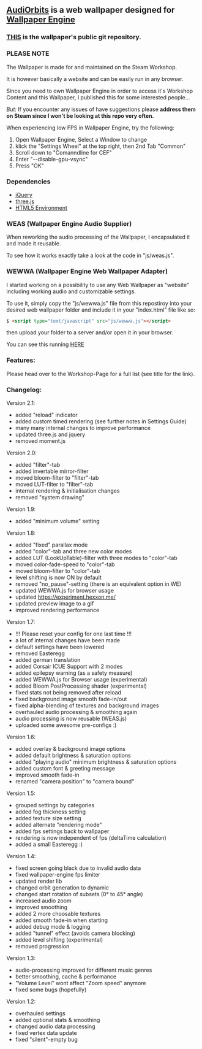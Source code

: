 ## [AudiOrbits](https://steamcommunity.com/sharedfiles/filedetails/?id=1396475780) is a web wallpaper designed for [Wallpaper Engine](https://steamcommunity.com/app/431960)

### [THIS](https://github.com/Hexxonite/audiorbits) is the wallpaper's public git repository.

### PLEASE NOTE

The Wallpaper is made for and maintained on the Steam Workshop.

It is however basically a website and can be easily run in any browser.

Since you need to own Wallpaper Engine in order to access it's Workshop Content and this Wallpaper, I published this for some interested people...

*But:* If you encounter any issues of have suggestions please **address them on Steam since I won't be looking at this repo very often.**


When experiencing low FPS in Wallpaper Engine, try the following:

1. Open Wallpaper Engine, Select a Window to change
1. klick the "Settings Wheel" at the top right, then 2nd Tab "Common" 
2. Scroll down to "Comanndline for CEF"
3. Enter "--disable-gpu-vsync"
4. Press "OK"


### Dependencies
- [jQuery](https://jquery.com/)
- [three.js](https://threejs.org/)
- [HTML5 Environment](https://html5test.com/)


### WEAS (Wallpaper Engine Audio Supplier)

When reworking the audio processing of the Wallpaper, I encapsulated it and made it reusable.

To see how it works exactly take a look at the code in "js/weas.js".



### WEWWA (Wallpaper Engine Web Wallpaper Adapter)

I started working on a possibility to use any Web Wallpaper as "website" including working audio and customizable settings.

To use it, simply copy the "js/wewwa.js" file from this repostiroy into your desired web wallpaper folder and include it in your "index.html" file like so:

```html
$ <script type="text/javascript" src="js/wewwa.js"></script>
```

then upload your folder to a server and/or open it in your browser.

You can see this running [HERE](https://experiment.hexxon.me/)



### Features:

Please head over to the Workshop-Page for a full list (see title for the link).



### Changelog:

Version 2.1:
- added "reload" indicator
- added custom timed rendering (see further notes in Settings Guide)
- many many internal changes to improve performance
- updated three.js and jquery
- removed moment.js

Version 2.0:
- added "filter"-tab
- added invertable mirror-filter
- moved bloom-filter to "filter"-tab
- moved LUT-filter to "filter"-tab
- internal rendering & initialisation changes
- removed "system drawing"

Version 1.9:
- added "minimum volume" setting

Version 1.8:
- added "fixed" parallax mode
- added "color"-tab and three new color modes
- added LUT (LookUpTable)-filter with three modes to "color"-tab
- moved color-fade-speed to "color"-tab
- moved bloom-filter to "color"-tab
- level shifting is now ON by default
- removed "no_pause"-setting (there is an equivalent option in WE)
- updated WEWWA.js for browser usage
- updated https://experiment.hexxon.me/
- updated preview image to a gif
- improved rendering performance


Version 1.7:
- !!! Please reset your config for one last time !!!
- a lot of internal changes have been made
- default settings have been lowered
- removed Easteregg
- added german translation
- added Corsair ICUE Support with 2 modes
- added epilepsy warning (as a safety measure)
- added WEWWA.js for Browser usage (experimental)
- added Bloom PostProcessing shader (experimental)
- fixed stats not being removed after reload
- fixed background image smooth fade-in/out
- fixed alpha-blending of textures and background images
- overhauled audio processing & smoothing again
- audio processing is now reusable (WEAS.js)
- uploaded some awesome pre-configs :)


Version 1.6:
- added overlay & background image options
- added default brightness & saturation options
- added "playing audio" minimum brightness & saturation options 
- added custom font & greeting message
- improved smooth fade-in 
- renamed "camera position" to "camera bound"


Version 1.5:
- grouped settings by categories
- added fog thickness setting
- added texture size setting
- added alternate "rendering mode"
- added fps settings back to wallpaper
- rendering is now independent of fps (deltaTime calculation)
- added a small Easteregg :)


Version 1.4:
- fixed screen going black due to invalid audio data
- fixed wallpaper-engine fps limiter
- updated render lib
- changed orbit generation to dynamic
- changed start rotation of subsets (0° to 45° angle)
- increased audio zoom
- improved smoothing
- added 2 more choosable textures
- added smooth fade-in when starting
- added debug mode & logging
- added "tunnel" effect (avoids camera blocking)
- added level shifting (experimental)
- removed progression


Version 1.3:
- audio-processing improved for different music genres
- better smoothing, cache & performance
- "Volume Level" wont affect "Zoom speed" anymore
- fixed some bugs (hopefully)


Version 1.2:
- overhauled settings
- added optional stats & smoothing
- changed audio data processing
- fixed vertex data update
- fixed "silent"-empty bug
